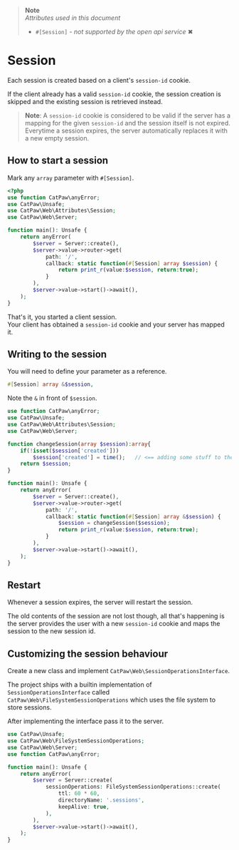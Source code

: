> **Note**\
> _Attributes used in this document_
> - `#[Session]` - _not supported by the open api service_ ✖



# Session

Each session is created based on a client's `session-id` cookie.

If the client already has a valid `session-id` cookie, the session creation is skipped and the existing session is retrieved instead.

> **Note**: A `session-id` cookie is considered to be valid if the server has a mapping for the given `session-id` and the session itself is not expired.<br/>
> Everytime a session expires, the server automatically replaces it with a new empty session.


## How to start a session

Mark any ```array``` parameter with ```#[Session]```.

```php
<?php
use function CatPaw\anyError;
use CatPaw\Unsafe;
use CatPaw\Web\Attributes\Session;
use CatPaw\Web\Server;

function main(): Unsafe {
    return anyError(
        $server = Server::create(),
        $server->value->router->get(
            path: '/',
            callback: static function(#[Session] array $session) {
                return print_r(value:$session, return:true);
            }
        ),
        $server->value->start()->await(),
    );
}
```

That's it, you started a client session.\
Your client has obtained a `session-id` cookie and your server has mapped it.



## Writing to the session

You will need to define your parameter as a reference.

```php
#[Session] array &$session,
```

Note the ```&``` in front of ```$session```.


```php
use function CatPaw\anyError;
use CatPaw\Unsafe;
use CatPaw\Web\Attributes\Session;
use CatPaw\Web\Server;

function changeSession(array $session):array{
    if(!isset($session['created']))
        $session['created'] = time();   // <== adding some stuff to the session
    return $session;
}

function main(): Unsafe {
    return anyError(
        $server = Server::create(),
        $server->value->router->get(
            path: '/',
            callback: static function(#[Session] array &$session) {
                $session = changeSession($session);
                return print_r(value:$session, return:true);
            }
        ),
        $server->value->start()->await(),
    );
}
```

## Restart

Whenever a session expires, the server will restart the session.

The old contents of the session are not lost though, all that's happening is the server provides the user with a new `session-id` cookie and maps the session to the new session id.

## Customizing the session behaviour

Create a new class and implement `CatPaw\Web\SessionOperationsInterface`.

The project ships with a builtin implementation of `SessionOperationsInterface` called `CatPaw\Web\FileSystemSessionOperations` which uses the file system to store sessions.

After implementing the interface pass it to the server.

```php
use CatPaw\Unsafe;
use CatPaw\Web\FileSystemSessionOperations;
use CatPaw\Web\Server;
use function CatPaw\anyError;

function main(): Unsafe {
    return anyError(
        $server = Server::create(
            sessionOperations: FileSystemSessionOperations::create(
                ttl: 60 * 60,
                directoryName: '.sessions',
                keepAlive: true,
            ),
        ),
        $server->value->start()->await(),
    );
}
```